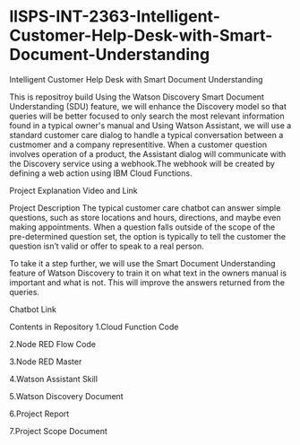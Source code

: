 # llSPS-INT-2363-Intelligent-Customer-Help-Desk-with-Smart-Document-Understanding
Intelligent Customer Help Desk with Smart Document Understanding

This is repositroy build Using the Watson Discovery Smart Document Understanding (SDU) feature, we will enhance the Discovery model so that queries will be better focused to only search the most relevant information found in a typical owner's manual and Using Watson Assistant, we will use a standard customer care dialog to handle a typical conversation between a custmomer and a company representitive. When a customer question involves operation of a product, the Assistant dialog will communicate with the Discovery service using a webhook.The webhook will be created by defining a web action using IBM Cloud Functions.

Project Explanation Video and Link


Project Description
The typical customer care chatbot can answer simple questions, such as store locations and hours, directions, and maybe even making appointments. When a question falls outside of the scope of the pre-determined question set, the option is typically to tell the customer the question isn’t valid or offer to speak to a real person.

To take it a step further, we will use the Smart Document Understanding feature of Watson Discovery to train it on what text in the owners manual is important and what is not. This will improve the answers returned from the queries.

Chatbot Link


Contents in Repository
1.Cloud Function Code

2.Node RED Flow Code

3.Node RED Master

4.Watson Assistant Skill

5.Watson Discovery Document

6.Project Report

7.Project Scope Document
